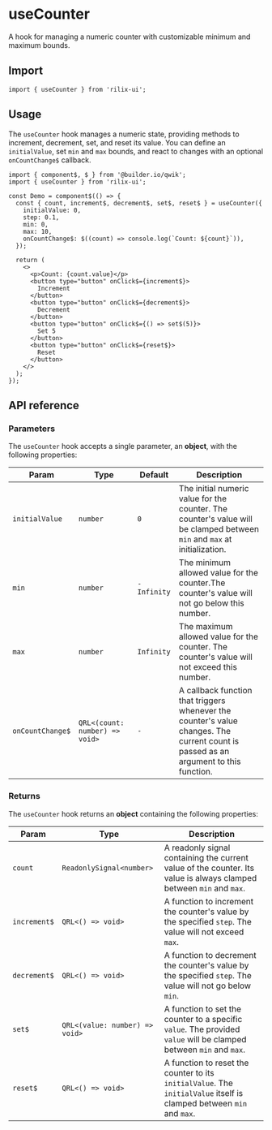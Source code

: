 # useCounter

A hook for managing a numeric counter with customizable minimum and maximum bounds.

## Import

```tsx
import { useCounter } from 'rilix-ui';
```

## Usage

The `useCounter` hook manages a numeric state, providing methods to increment, decrement, set, and reset its value. You can define an `initialValue`, set `min` and `max` bounds, and react to changes with an optional `onCountChange$` callback.

```tsx
import { component$, $ } from '@builder.io/qwik';
import { useCounter } from 'rilix-ui';

const Demo = component$(() => {
  const { count, increment$, decrement$, set$, reset$ } = useCounter({
    initialValue: 0,
    step: 0.1,
    min: 0,
    max: 10,
    onCountChange$: $((count) => console.log(`Count: ${count}`)),
  });

  return (
    <>
      <p>Count: {count.value}</p>
      <button type="button" onClick$={increment$}>
        Increment
      </button>
      <button type="button" onClick$={decrement$}>
        Decrement
      </button>
      <button type="button" onClick$={() => set$(5)}>
        Set 5
      </button>
      <button type="button" onClick$={reset$}>
        Reset
      </button>
    </>
  );
});
```

## API reference

### Parameters

The `useCounter` hook accepts a single parameter, an **object**, with the following properties:

| Param            | Type                           | Default     | Description                                                                                                                          |
| ---------------- | ------------------------------ | ----------- | ------------------------------------------------------------------------------------------------------------------------------------ |
| `initialValue`   | `number`                       | `0`         | The initial numeric value for the counter. The counter's value will be clamped between `min` and `max` at initialization.            |
| `min`            | `number`                       | `-Infinity` | The minimum allowed value for the counter.The counter's value will not go below this number.                                         |
| `max`            | `number`                       | `Infinity`  | The maximum allowed value for the counter. The counter's value will not exceed this number.                                          |
| `onCountChange$` | `QRL<(count: number) => void>` | `-`         | A callback function that triggers whenever the counter's value changes. The current count is passed as an argument to this function. |

### Returns

The `useCounter` hook returns an **object** containing the following properties:

| Param        | Type                           | Description                                                                                                          |
| ------------ | ------------------------------ | -------------------------------------------------------------------------------------------------------------------- |
| `count`      | `ReadonlySignal<number>`       | A readonly signal containing the current value of the counter. Its value is always clamped between `min` and `max`.  |
| `increment$` | `QRL<() => void>`              | A function to increment the counter's value by the specified `step`. The value will not exceed `max`.                |
| `decrement$` | `QRL<() => void>`              | A function to decrement the counter's value by the specified `step`. The value will not go below `min`.              |
| `set$`       | `QRL<(value: number) => void>` | A function to set the counter to a specific `value`. The provided `value` will be clamped between `min` and `max`.   |
| `reset$`     | `QRL<() => void>`              | A function to reset the counter to its `initialValue`. The `initialValue` itself is clamped between `min` and `max`. |
